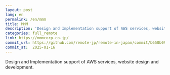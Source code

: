 ```yaml
---
layout: post
lang: en
permalink: /en/mmm
title: MMM
description: 'Design and Implementation support of AWS services, website design and development.'
categories: full_remote
link: https://mmmcorp.co.jp/
commit_url: https://github.com/remote-jp/remote-in-japan/commit/b650b0994970e1784f9df7f676d17574b0470674
commit_at:  2025-01-16
---
```


<p>Design and Implementation support of AWS services, website design and development.</p>
